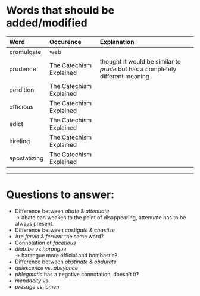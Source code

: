 # Words that should be added/modified

| Word              | Occurence               | Explanation                                                                   |
| :---------------- | :--------               | :----------------------                                                       |
| promulgate        | web                     |                                                                               |
| prudence          | The Catechism Explained | thought it would be similar to _prude_ but has a completely different meaning |
| perdition         | The Catechism Explained |                                                                               |
| officious         | The Catechism Explained |                                                                               |
| edict             | The Catechism Explained |                                                                               |
| hireling          | The Catechism Explained |                                                                               |
| apostatizing      | The Catechism Explained |                                                                               |


----

# Questions to answer:

- Difference between _abate_ & _attenuate_<br />
  → abate can weaken to the point of disappearing, attenuate has to be always present.
- Difference between _castigate_ & _chastize_
- Are _fervid_ & _fervent_ the same word?
- Connotation of _facetious_
- _diatribe_ vs _harangue_<br />
  → harangue more official and bombastic?
- Difference between _obstinate_ &  _obdurate_
- _quiescence_ vs. _abeyance_
- _phlegmatic_ has a negative connotation, doesn't it?
- _mendacity_ vs.
- _presage_ vs. _omen_
